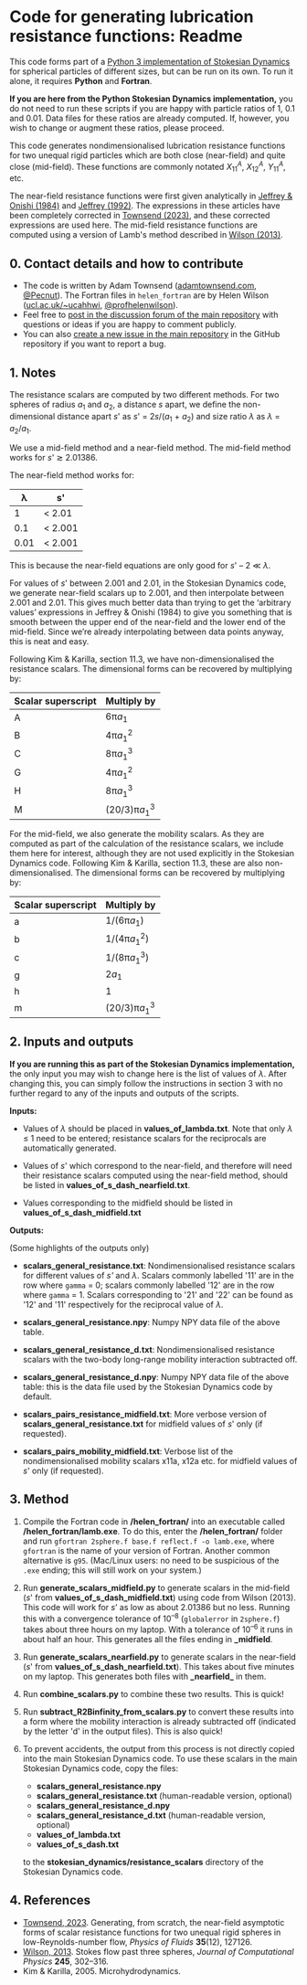# Code for generating lubrication resistance functions: Readme #

This code forms part of a [Python 3 implementation of Stokesian Dynamics](http://github.com/Pecnut/stokesian-dynamics) for spherical particles of different sizes, but can be run on its own. To run it alone, it requires **Python** and **Fortran**.

**If you are here from the Python Stokesian Dynamics implementation,** you do not need to run these scripts if you are happy with particle ratios of 1, 0.1 and 0.01. Data files for these ratios are already computed. If, however, you wish to change or augment these ratios, please proceed.

This code generates nondimensionalised lubrication resistance functions for two unequal rigid particles which are both close (near-field) and quite close (mid-field). These functions are commonly notated *X*<sub>11</sub><sup>*A*</sup>, *X*<sub>12</sub><sup>*A*</sup>, *Y*<sub>11</sub><sup>*A*</sup>, etc.

 The near-field resistance functions were first given analytically in [Jeffrey & Onishi (1984)](https://doi.org/10.1017/S0022112084000355) and [Jeffrey (1992)](https://doi.org/10.1063/1.858494). The expressions in these articles have been completely corrected in [Townsend (2023)](https://doi.org/10.1063/5.0175697), and these corrected expressions are used here. The mid-field resistance functions are computed using a version of Lamb's method described in [Wilson (2013)](http://www.ucl.ac.uk/~ucahhwi/publist/papers/2013-W.pdf).

## 0. Contact details and how to contribute <a name="s0"></a> ##

* The code is written by Adam Townsend ([adamtownsend.com](http://adamtownsend.com/), [@Pecnut](https://twitter.com/pecnut)). The Fortran files in `helen_fortran` are by Helen Wilson ([ucl.ac.uk/~ucahhwi](https://www.ucl.ac.uk/~ucahhwi/), [@profhelenwilson](https://twitter.com/profhelenwilson)).
* Feel free to [post in the discussion forum of the main repository](https://github.com/Pecnut/stokesian-dynamics/discussions) with questions or ideas if you are happy to comment publicly.
* You can also [create a new issue in the main repository](https://github.com/Pecnut/stokesian-dynamics/issues) in the GitHub repository if you want to report a bug.

## 1. Notes ##

The resistance scalars are computed by two different methods. For two spheres of radius *a*<sub>1</sub> and *a*<sub>2</sub>, a distance *s* apart, we define the non-dimensional distance apart *s*' as *s*' = 2*s*/(*a*<sub>1</sub> + *a*<sub>2</sub>) and size ratio *λ* as *λ* = *a*<sub>2</sub>/*a*<sub>1</sub>.

We use a mid-field method and a near-field method. The mid-field method works for *s*' ≳ 2.01386.

The near-field method works for:

| λ           | s'           |
| ----------- | ------------ |
|       1     |      < 2.01  |
|       0.1   |      < 2.001 |
|       0.01  |      < 2.001 |

This is because the near-field equations are only good for *s*' – 2 ≪ *λ*.

For values of *s*' between 2.001 and 2.01, in the Stokesian Dynamics code, we generate near-field scalars up to 2.001, and then interpolate between 2.001 and 2.01. This gives much better data than trying to get the ‘arbitrary values’ expressions in Jeffrey & Onishi (1984) to give you something that is smooth between the upper end of the near-field and the lower end of the mid-field. Since we’re already interpolating between data points anyway, this is neat and easy.

Following Kim & Karilla, section 11.3, we have non-dimensionalised the resistance scalars. The dimensional forms can be recovered by multiplying by:

|  Scalar superscript  |  Multiply by                       |
| -------------------- | ---------------------------------- |
|                   A  |  6π*a*<sub>1</sub>                 |
|                   B  |  4π*a*<sub>1</sub><sup>2</sup>     |
|                   C  |  8π*a*<sub>1</sub><sup>3</sup>     |
|                   G  |  4π*a*<sub>1</sub><sup>2</sup>     |
|                   H  |  8π*a*<sub>1</sub><sup>3</sup>     |
|                   M  |  (20/3)π*a*<sub>1</sub><sup>3</sup> |

For the mid-field, we also generate the mobility scalars. As they are computed as part of the calculation of the resistance scalars, we include them here for interest, although they are not used explicitly in the Stokesian Dynamics code. Following Kim & Karilla, section 11.3, these are also non-dimensionalised. The dimensional forms can be recovered by multiplying by:

|  Scalar superscript  |  Multiply by                        |
| -------------------- | ----------------------------------- |
|                   a  |  1/(6π*a*<sub>1</sub>)              |
|                   b  |  1/(4π*a*<sub>1</sub><sup>2</sup>) |
|                   c  |  1/(8π*a*<sub>1</sub><sup>3</sup>)  |
|                   g  |  2*a*<sub>1</sub>                   |
|                   h  |  1                                  |
|                   m  |  (20/3)π*a*<sub>1</sub><sup>3</sup>  |

## 2. Inputs and outputs

**If you are running this as part of the Stokesian Dynamics implementation,** the only input you may wish to change here is the list of values of *λ*. After changing this, you can simply follow the instructions in section 3 with no further regard to any of the inputs and outputs of the scripts.

**Inputs:**

* Values of *λ* should be placed in **values_of_lambda.txt**. Note that only *λ* ≤ 1 need to be entered; resistance scalars for the reciprocals are automatically generated.

* Values of *s*' which correspond to the near-field, and therefore will need their resistance scalars computed using the near-field method, should be listed in **values_of_s_dash_nearfield.txt**.

* Values corresponding to the midfield should be listed in **values_of_s_dash_midfield.txt**

**Outputs:**

(Some highlights of the outputs only)

* **scalars_general_resistance.txt**: Nondimensionalised resistance scalars for different values of *s'* and *λ*. Scalars commonly labelled '11' are in the row where `gamma` = 0; scalars commonly labelled '12' are in the row where `gamma` = 1. Scalars corresponding to '21' and '22' can be found as '12' and '11' respectively for the reciprocal value of *λ*.

* **scalars_general_resistance.npy**: Numpy NPY data file of the above table.

* **scalars_general_resistance_d.txt**: Nondimensionalised resistance scalars with the two-body long-range mobility interaction subtracted off.

* **scalars_general_resistance_d.npy**: Numpy NPY data file of the above table: this is the data file used by the Stokesian Dynamics code by default.

* **scalars_pairs_resistance_midfield.txt**: More verbose version of **scalars_general_resistance.txt** for midfield values of *s*' only (if requested).

* **scalars_pairs_mobility_midfield.txt**: Verbose list of the nondimensionalised mobility scalars x11a, x12a etc. for midfield values of *s*' only (if requested).

## 3. Method ##

1.  Compile the Fortran code in **/helen_fortran/** into an executable called **/helen_fortran/lamb.exe**. To do this, enter the **/helen_fortran/** folder and run `gfortran 2sphere.f base.f reflect.f -o lamb.exe`, where `gfortran` is the name of your version of Fortran. Another common alternative is `g95`. (Mac/Linux users: no need to be suspicious of the `.exe` ending; this will still work on your system.)

2.  Run **generate_scalars_midfield.py** to generate scalars in the mid-field (*s*' from **values_of_s_dash_midfield.txt**) using code from Wilson (2013). This code will work for *s*’ as low as about 2.01386 but no less. Running this with a convergence tolerance of 10<sup>–8</sup> (`globalerror` in `2sphere.f`) takes about three hours on my laptop. With a tolerance of 10<sup>–6</sup> it runs in about half an hour. This generates all the files ending in **\_midfield**.

3.  Run **generate_scalars_nearfield.py** to generate scalars in the near-field (*s*' from **values_of_s_dash_nearfield.txt**). This takes about five minutes on my laptop. This generates both files with **\_nearfield\_** in them.

4.  Run **combine_scalars.py** to combine these two results. This is quick!

5.  Run **subtract_R2Binfinity_from_scalars.py** to convert these results into a form where the mobility interaction is already subtracted off (indicated by the letter 'd' in the output files). This is also quick!

6. To prevent accidents, the output from this process is not directly copied into the main Stokesian Dynamics code. To use these scalars in the main Stokesian Dynamics code, copy the files:
    *  **scalars_general_resistance.npy**
    *  **scalars_general_resistance.txt** (human-readable version, optional)
    *  **scalars_general_resistance_d.npy**
    *  **scalars_general_resistance_d.txt** (human-readable version, optional)
    *  **values_of_lambda.txt**
    *  **values_of_s_dash.txt**

    to the **stokesian_dynamics/resistance_scalars** directory of the Stokesian Dynamics code.

## 4. References ##

* [Townsend, 2023](https://doi.org/10.1063/5.0175697). Generating, from scratch, the near-field asymptotic forms of scalar resistance functions for two unequal rigid spheres in low-Reynolds-number flow, *Physics of Fluids* **35**(12), 127126.
* [Wilson, 2013](http://www.ucl.ac.uk/~ucahhwi/publist/papers/2013-W.pdf). Stokes flow past three spheres, *Journal of Computational Physics* **245**, 302–316.
* Kim & Karilla, 2005. Microhydrodynamics.
